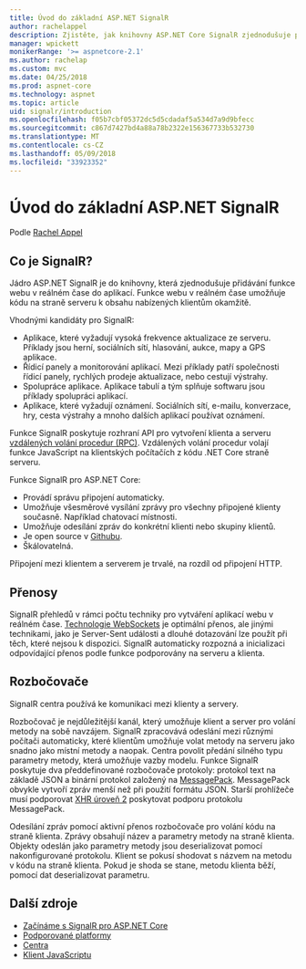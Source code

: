 ```yaml
---
title: Úvod do základní ASP.NET SignalR
author: rachelappel
description: Zjistěte, jak knihovny ASP.NET Core SignalR zjednodušuje přidání funkcí v reálném čase do aplikací.
manager: wpickett
monikerRange: '>= aspnetcore-2.1'
ms.author: rachelap
ms.custom: mvc
ms.date: 04/25/2018
ms.prod: aspnet-core
ms.technology: aspnet
ms.topic: article
uid: signalr/introduction
ms.openlocfilehash: f05b7cbf05372dc5d5cdadaf5a534d7a9d9bfecc
ms.sourcegitcommit: c867d7427bd4a88a78b2322e156367733b532730
ms.translationtype: MT
ms.contentlocale: cs-CZ
ms.lasthandoff: 05/09/2018
ms.locfileid: "33923352"
---
```

# <a name="introduction-to-aspnet-core-signalr"></a>Úvod do základní ASP.NET SignalR

Podle [Rachel Appel](https://twitter.com/rachelappel)

## <a name="what-is-signalr"></a>Co je SignalR?

Jádro ASP.NET SignalR je do knihovny, která zjednodušuje přidávání funkce webu v reálném čase do aplikací. Funkce webu v reálném čase umožňuje kódu na straně serveru k obsahu nabízených klientům okamžitě.

Vhodnými kandidáty pro SignalR:

* Aplikace, které vyžadují vysoká frekvence aktualizace ze serveru. Příklady jsou herní, sociálních sítí, hlasování, aukce, mapy a GPS aplikace.
* Řídicí panely a monitorování aplikací. Mezi příklady patří společnosti řídicí panely, rychlých prodeje aktualizace, nebo cestují výstrahy.
* Spolupráce aplikace. Aplikace tabulí a tým splňuje softwaru jsou příklady spolupráci aplikací.
* Aplikace, které vyžadují oznámení. Sociálních sítí, e-mailu, konverzace, hry, cesta výstrahy a mnoho dalších aplikací používat oznámení.

Funkce SignalR poskytuje rozhraní API pro vytvoření klienta a serveru [vzdálených volání procedur (RPC)](https://wikipedia.org/wiki/Remote_procedure_call). Vzdálených volání procedur volají funkce JavaScript na klientských počítačích z kódu .NET Core straně serveru.

Funkce SignalR pro ASP.NET Core:

* Provádí správu připojení automaticky.
* Umožňuje všesměrové vysílání zprávy pro všechny připojené klienty současně. Například chatovací místnosti.
* Umožňuje odesílání zpráv do konkrétní klienti nebo skupiny klientů.
* Je open source v [Githubu](https://github.com/aspnet/signalr).
* Škálovatelná.

Připojení mezi klientem a serverem je trvalé, na rozdíl od připojení HTTP.

## <a name="transports"></a>Přenosy

SignalR přehledů v rámci počtu techniky pro vytváření aplikací webu v reálném čase. [Technologie WebSockets](https://tools.ietf.org/html/rfc7118) je optimální přenos, ale jinými technikami, jako je Server-Sent události a dlouhé dotazování lze použít při těch, které nejsou k dispozici. SignalR automaticky rozpozná a inicializaci odpovídající přenos podle funkce podporovány na serveru a klienta.

## <a name="hubs"></a>Rozbočovače

SignalR centra používá ke komunikaci mezi klienty a servery.

Rozbočovač je nejdůležitější kanál, který umožňuje klient a server pro volání metody na sobě navzájem. SignalR zpracovává odeslání mezi různými počítači automaticky, které klientům umožňuje volat metody na serveru jako snadno jako místní metody a naopak. Centra povolit předání silného typu parametry metody, která umožňuje vazby modelu. Funkce SignalR poskytuje dva předdefinované rozbočovače protokoly: protokol text na základě JSON a binární protokol založený na [MessagePack](https://msgpack.org/).  MessagePack obvykle vytvoří zpráv menší než při použití formátu JSON. Starší prohlížeče musí podporovat [XHR úroveň 2](https://caniuse.com/#feat=xhr2) poskytovat podporu protokolu MessagePack.

Odesílání zpráv pomocí aktivní přenos rozbočovače pro volání kódu na straně klienta. Zprávy obsahují název a parametry metody na straně klienta. Objekty odeslán jako parametry metody jsou deserializovat pomocí nakonfigurované protokolu. Klient se pokusí shodovat s názvem na metodu v kódu na straně klienta. Pokud je shoda se stane, metodu klienta běží, pomocí dat deserializovat parametru.

## <a name="additional-resources"></a>Další zdroje

* [Začínáme s SignalR pro ASP.NET Core](xref:signalr/get-started)
* [Podporované platformy](xref:signalr/supported-platforms)
* [Centra](xref:signalr/hubs)
* [Klient JavaScriptu](xref:signalr/javascript-client)
